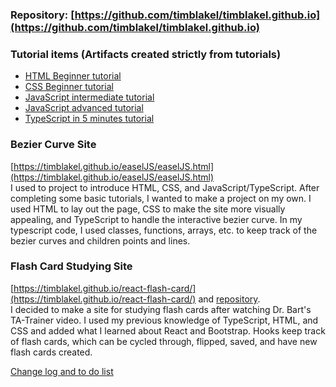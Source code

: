 ### Repository: [https://github.com/timblakel/timblakel.github.io](https://github.com/timblakel/timblakel.github.io)

### Tutorial items (Artifacts created strictly from tutorials) 
- [HTML Beginner tutorial](https://timblakel.github.io/tutorial/beginnerHTML/)  
- [CSS Beginner tutorial](https://timblakel.github.io/tutorial/beginnerCSS/)  
- [JavaScript intermediate tutorial](https://timblakel.github.io/tutorial/intermediateJS/)  
- [JavaScript advanced tutorial](https://timblakel.github.io/tutorial/advancedJS/)  
- [TypeScript in 5 minutes tutorial](https://timblakel.github.io/tutorial/typeScript5min/)  
  
### Bezier Curve Site  
[https://timblakel.github.io/easelJS/easelJS.html](https://timblakel.github.io/easelJS/easelJS.html)  
I used to project to introduce HTML, CSS, and JavaScript/TypeScript. 
After completing some basic tutorials, I wanted to make a project on my own.
I used HTML to lay out the page, CSS to make the site more visually appealing, and TypeScript to handle the interactive bezier curve.
In my typescript code, I used classes, functions, arrays, etc. to keep track of the bezier curves and children points and lines.  
  
### Flash Card Studying Site
[https://timblakel.github.io/react-flash-card/](https://timblakel.github.io/react-flash-card/) and [repository](https://github.com/timblakel/react-flash-card.git).  
I decided to make a site for studying flash cards after watching Dr. Bart's TA-Trainer video. I used my previous knowledge of TypeScript, HTML, and CSS and added what I learned about React and Bootstrap. Hooks keep track of flash cards, which can be cycled through, flipped, saved, and have new flash cards created.   

    
[Change log and to do list](https://timblakel.github.io/changelogToDo/)
  


